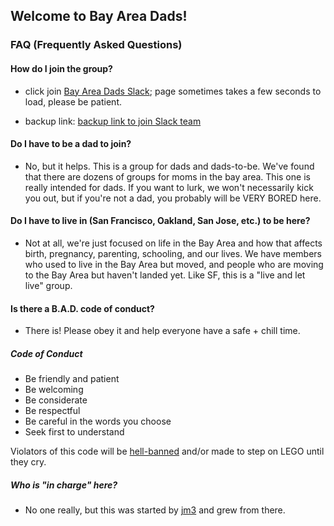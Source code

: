 ## Welcome to Bay Area Dads!

### FAQ (Frequently Asked Questions)

#### How do I join the group?
- click join [Bay Area Dads Slack](https://bayareadads.herokuapp.com/);
  page sometimes takes a few seconds to load, please be patient.

- backup link: [backup link to join Slack team](http://hamsterpad.com/chat/bayareadads)

#### Do I have to be a dad to join?
- No, but it helps. This is a group for dads and dads-to-be. We've found that there are dozens of groups for moms in the bay area. This one is really intended for dads. If you want to lurk, we won't necessarily kick you out, but if you're not a dad, you probably will be VERY BORED here.

#### Do I have to live in (San Francisco, Oakland, San Jose, etc.) to be here?
- Not at all, we're just focused on life in the Bay Area and how that
  affects birth, pregnancy, parenting, schooling, and our lives. We have
  members who used to live in the Bay Area but moved, and people who are
  moving to the Bay Area but haven't landed yet. Like SF, this is a
  "live and let live" group.

#### Is there a B.A.D. code of conduct?
- There is! Please obey it and help everyone have a safe + chill time.

##### Code of Conduct
- Be friendly and patient
- Be welcoming
- Be considerate
- Be respectful
- Be careful in the words you choose
- Seek first to understand

Violators of this code will be [hell-banned](https://en.wikipedia.org/wiki/Stealth_banning) and/or made to step on LEGO until they cry.

##### Who is "in charge" here?
- No one really, but this was started by [jm3](http://twitter.com/jm3)
  and grew from there.

